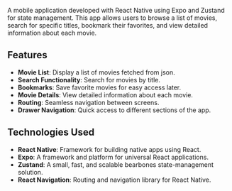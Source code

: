

A mobile application developed with React Native using Expo and Zustand for state management. This app allows users to browse a list of movies, search for specific titles, bookmark their favorites, and view detailed information about each movie.

## Features

- **Movie List**: Display a list of movies fetched from json.
- **Search Functionality**: Search for movies by title.
- **Bookmarks**: Save favorite movies for easy access later.
- **Movie Details**: View detailed information about each movie.
- **Routing**: Seamless navigation between screens.
- **Drawer Navigation**: Quick access to different sections of the app.

## Technologies Used

- **React Native**: Framework for building native apps using React.
- **Expo**: A framework and platform for universal React applications.
- **Zustand**: A small, fast, and scalable bearbones state-management solution.
- **React Navigation**: Routing and navigation library for React Native.
